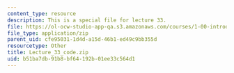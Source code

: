 ```yaml
---
content_type: resource
description: This is a special file for lecture 33.
file: https://ol-ocw-studio-app-qa.s3.amazonaws.com/courses/1-00-introduction-to-computers-and-engineering-problem-solving-spring-2012/b51ba7db91b8bf64192b01ee33c564d1_Lecture_33_code.zip
file_type: application/zip
parent_uid: cfe95031-1d4d-a15d-46b1-ed49c9bb355d
resourcetype: Other
title: Lecture_33_code.zip
uid: b51ba7db-91b8-bf64-192b-01ee33c564d1
---
```

